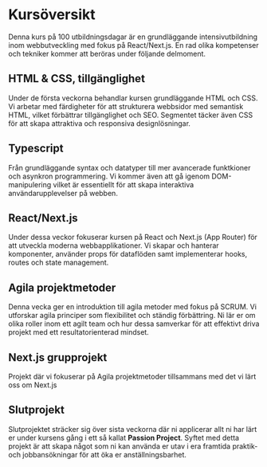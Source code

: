 # Kursöversikt

Denna kurs på 100 utbildningsdagar är en grundläggande intensivutbildning inom webbutveckling med fokus på React/Next.js. En rad olika kompetenser och tekniker kommer att beröras under följande delmoment.

## HTML & CSS, tillgänglighet
Under de första veckorna behandlar kursen grundläggande HTML och CSS. Vi arbetar med färdigheter för att strukturera webbsidor med semantisk HTML, vilket förbättrar tillgänglighet och SEO. Segmentet täcker även CSS för att skapa attraktiva och responsiva designlösningar.

## Typescript
Från grundläggande syntax och datatyper till mer avancerade funktkioner och asynkron programmering. Vi kommer även att gå igenom DOM-manipulering vilket är essentiellt för att skapa interaktiva användarupplevelser på webben.

## React/Next.js 
Under dessa veckor fokuserar kursen på React och Next.js (App Router) för att utveckla moderna webbapplikationer. Vi skapar och hanterar komponenter, använder props för dataflöden samt implementerar hooks, routes och state management.

## Agila projektmetoder
Denna vecka ger en introduktion till agila metoder med fokus på SCRUM. Vi utforskar agila principer som flexibilitet och ständig förbättring. Ni lär er om olika roller inom ett agilt team och hur dessa samverkar för att effektivt driva projekt med ett resultatorienterad mindset.

## Next.js grupprojekt
Projekt där vi fokuserar på Agila projektmetoder tillsammans med det vi lärt oss om Next.js

## Slutprojekt
Slutprojektet sträcker sig över sista veckorna där ni applicerar allt ni har lärt er under kursens gång i ett så kallat **Passion Project**. Syftet med detta projekt är att skapa något som ni kan använda er utav i era framtida praktik- och jobbansökningar för att öka er anställningsbarhet.
